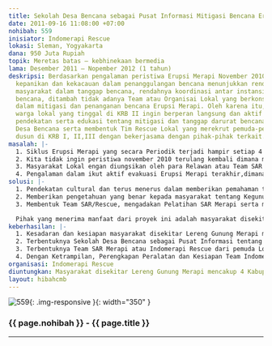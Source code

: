 ```yaml
---
title: Sekolah Desa Bencana sebagai Pusat Informasi Mitigasi Bencana Erupsi Merapi
date: 2011-09-16 11:08:00 +07:00
nohibah: 559
inisiator: Indomerapi Rescue
lokasi: Sleman, Yogyakarta
dana: 950 Juta Rupiah
topik: Meretas batas – kebhinekaan bermedia
lama: Desember 2011 – Nopember 2012 (1 tahun)
deskripsi: Berdasarkan pengalaman peristiwa Erupsi Merapi November 2010, terjadinya
  kepanikan dan kekacauan dalam penanggulangan bencana menunjukkan rendahnya kesadaran/kesiapan
  masyarakat dalam tanggap bencana, rendahnya koordinasi antar instansi dalam mitigasi
  bencana, ditambah tidak adanya Team atau Organisai Lokal yang berkonsentrasi Khusus
  dalam mitigasi dan penanganan bencana Erupsi Merapi. Oleh karena itu, kami sebagai
  warga lokal yang tinggal di KRB II ingin berperan langsung dan aktif dalam melakukan
  pendekatan serta edukasi tentang mitigasi dan tanggap darurat bencana melalui Sekolah
  Desa Bencana serta membentuk Tim Rescue Lokal yang merekrut pemuda-pemuda di setiap
  dusun di KRB I, II,III dengan bekerjasama dengan pihak-pihak terkait.
masalah: |-
  1. Siklus Erupsi Merapi yang secara Periodik terjadi hampir setiap 4 tahun sekali banyak menimbulkan dampak kerugian bagi Masyarakat disekitar Lereng Gunung Merapi.
  2. Kita tidak ingin peristiwa november 2010 terulang kembali dimana masyarakat lebih mempercayai hal-hal mistis/tahayul daripada informasi ilmiah yang dikeluarkan BNPB yang mengakibatkan jatuhnya banyak korban jiwa.
  3. Masyarakat Lokal engan diungsikan oleh para Relawan atau Team SAR yang datang dari berbagai daerah bahkan luar negri, karena penduduk lokal merasa lebih tahu tentang seluk-beluk Merapi di banding orang dari luar daerah, untuk itu kami sebagai Pemuda lokal akan ikut aktif menyadarkan dan mengevakuasi masyarakat lokal dilingkungan kami dengan pendekatan kekeluargaan dan kemasyarakatan bersama ketika aktifitas Gunung Merapi meningkat atau membahayakan.
  4. Pengalaman dalam ikut aktif evakuasi Erupsi Merapi terakhir,dimana jalur-jalur atau jalan evakuasi banyak yang terhalang oleh Pepohonan, terutama Pohon Salak Pondoh dan Bambu yang roboh ditengah jalan menjadi kendala proses evakuasi krn kendaraan evakuasi tidak dapat melaluinya, dengan bekerjasama penduduk/pemuda lokal yang lebih mengetahui jalan tembus/jalur alternatif yang aman dan dapat ditembus sebagai pemandu bagi Relawan atau Team SAR dari luar daerah.
solusi: |-
  1. Pendekatan cultural dan terus menerus dalam memberikan pemahaman tentang edukasi manajemen bencana agar lebih siap dalam menghadapi , sebelum, saat dan setelah terjadi bencana.
  2. Memberikan pengetahuan yang benar kepada masyarakat tentang Kegunungapian mulai usia dini melalui Sekolah Desa Bencana yang akan menjadi Pusat Informasi dan Pusat Study tentang Gunung Merapi bagi Masyarakat yang tinggal disekitar Lereng Gunung Merapi maupun Masyarakat umum dari berbagai daerah yang ingin belajar dalam Penanganan Mitigasi Bencana khususnya tentang gunung berapi yang banyak terdapat di Indonesia.
  3. Membentuk Team SAR/Rescue, mengadakan Pelatihan SAR Merapi serta melengkapi sarana dan Prasarana Team SAR, yang direkrut dari perwakilan/tokoh Pemuda Lokal dari seluruh dusun yang masuk dalam KRB I, II, III, sehingga saat diperlukan mereka akan dapat dengan mudah menyadarkan keluarganya untuk mengikuti anjuran pemerintah/BNPB.

  Pihak yang menerima manfaat dari proyek ini adalah masyarakat disekitar Lereng Gunung Merapi mencakup 4 Kabupaten: Sleman, Magelang, Klaten dan Boyolali. Khususnya Masyarakat Sleman yang berbatasab langsung dengan puncak Merapi dan tinggal di KRB I, II, III, yaitu masyarakat yang tinggal di 3 Kecamatan: Turi, Pakem dan Cangkringan. Lebih Khusus lagi Masyarakat Turi yang tinggal di Desa/Kalurahan Wonokerto yang merupakan Desa/ Kalurahan teratas yang berbatasan langsung dengan puncak Merapi, seperti yang ditempati oleh pengusul dari Kenteng, Wonokerto, Turi, Sleman, dengan Jumlah Penduduk di Kalurahan Wonokerto sebanyak 8.000 orang lebih.
keberhasilan: |-
  1. Kesadaran dan kesiapan masyarakat disekitar Lereng Gunung Merapi menghadapi Erupsi Merapi atau berbagai bencana dengan siklus alamiah Gunung Merapi.
  2. Terbentuknya Sekolah Desa Bencana sebagai Pusat Informasi tentang Mitigasi Bencana Erupsi Merapi, sebagi media penyampai informasi dari Pemerintah/BNPB ke Masyarakat Lokal.
  3. Terbentuknya Team SAR Merapi atau Indomerapi Rescue dari pemuda Lokal, sekaligus sebagai Garda depan dalam Penanganan Mitigasi Bencana dan Tanggap Darurat serta Pemandu bagi Relawan atau SAR dari luar daerah.
  4. Dengan Ketrampilan, Perengkapan Peralatan dan Kesiapan Team Indomerapi Rescue untuk dikirim ke daerah lain diseluruh Indonesia yang mengalami bencana alam.
organisasi: Indomerapi Rescue
diuntungkan: Masyarakat disekitar Lereng Gunung Merapi mencakup 4 Kabupaten - Sleman, Magelang, Klaten dan Boyolali. Khususnya Masyarakat Sleman yang berbatasab langsung dengan puncak Merapi dan tinggal di KRB I, II, III, yaitu masyarakat yang tinggal di 3 Kecamatan: Turi, Pakem dan Cangkringan. Lebih Khusus lagi Masyarakat Turi yang tinggal di Desa/Kalurahan Wonokerto yang merupakan Desa/ Kalurahan teratas yang berbatasan langsung dengan puncak Merapi, seperti yang ditempati oleh pengusul dari Kenteng, Wonokerto, Turi, Sleman, dengan Jumlah Penduduk di Kalurahan Wonokerto sebanyak 8.000 orang lebih.
layout: hibahcmb
---
```


![559](/static/img/hibahcmb/559.png){: .img-responsive }{: width="350" }

### {{ page.nohibah }} - {{ page.title }}

---
